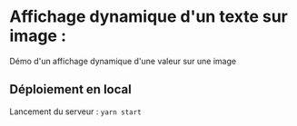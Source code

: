 # Affichage dynamique d'un texte sur image :

Démo d'un affichage dynamique d'une valeur sur une image

## Déploiement en local

Lancement du serveur :
`yarn start`
